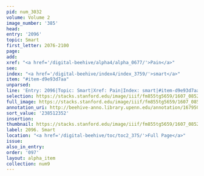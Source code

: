 ```yaml
---
pid: num_3032
volume: Volume 2
image_number: '385'
head:
entry: '2096'
topic: Smart
first_letter: 2076-2100
page:
add:
xref: "<a href='/digital-beehive/alpha4/alpha_0677/'>Pain</a>"
see:
index: "<a href='/digital-beehive/index4/index_3759/'>smart</a>"
item: "#item-d9e93d7aa"
unparsed:
line: 'Entry: 2096|Topic: Smart|Xref: Pain|Index: smart|#item-d9e93d7aa'
selection: https://stacks.stanford.edu/image/iiif/fm855tg5659/1607_0852/408,2352,2788,522/full/0/default.jpg
full_image: https://stacks.stanford.edu/image/iiif/fm855tg5659/1607_0852/full/full/0/default.jpg
annotation_uri: http://beehive-anno.library.upenn.edu/annotation/1679500830117
sort_value: '238512352'
insertion:
thumbnail: https://stacks.stanford.edu/image/iiif/fm855tg5659/1607_0852/408,2352,600,180/250,/0/default.jpg
label: 2096. Smart
location: "<a href='/digital-beehive/toc/toc2_375/'>Full Page</a>"
issue:
also_in_entry:
order: '097'
layout: alpha_item
collection: num9
---
```

